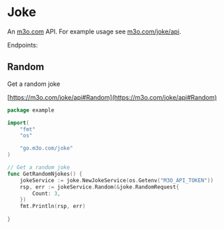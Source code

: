# Joke

An [m3o.com](https://m3o.com) API. For example usage see [m3o.com/joke/api](https://m3o.com/joke/api).

Endpoints:

## Random

Get a random joke


[https://m3o.com/joke/api#Random](https://m3o.com/joke/api#Random)

```go
package example

import(
	"fmt"
	"os"

	"go.m3o.com/joke"
)

// Get a random joke
func GetRandomNjokes() {
	jokeService := joke.NewJokeService(os.Getenv("M3O_API_TOKEN"))
	rsp, err := jokeService.Random(&joke.RandomRequest{
		Count: 3,
	})
	fmt.Println(rsp, err)
	
}
```
